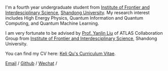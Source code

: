 I'm a fourth year undergraduate student from [Institute of Frontier and Interdesciplinary Science](https://frontier-en.qd.sdu.edu.cn/index.htm), [Shandong University](http://www.en.qd.sdu.edu.cn/). My research interest includes High Energy Physics, Quantum Information and Quantum Computing, and Quantum Machine Learning.

I am very fortunate to be advised by [Prof. Yanlin Liu](https://faculty.sdu.edu.cn/liuyanlin1/zh_CN/index.htm) of ATLAS Collaboration Group from [Institute of Frontier and Interdesciplinary Science](https://frontier-en.qd.sdu.edu.cn/index.htm), Shandong University. 

You can find my CV here: [Keli Qu's Curriculum Vitae](../assets/CV_keliqu.pdf).

[Email](mailto:keliqu@mail.sdu.edu.cb) / [Github](https://github.com/David71764) / [Wechat](../images/wechat.jpg) / 
